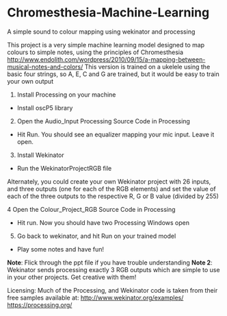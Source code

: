 # Chromesthesia-Machine-Learning
A simple sound to colour mapping using wekinator and processing

This project is a very simple machine learning model designed to map colours to simple notes, using the principles of Chromesthesia http://www.endolith.com/wordpress/2010/09/15/a-mapping-between-musical-notes-and-colors/
This version is trained on a ukelele using the basic four strings, so A, E, C and G are trained, but it would be easy to train your own output

1. Install Processing on your machine 
  - Install oscP5 library

2. Open the Audio_Input Processing Source Code in Processing
 - Hit Run. You should see an equalizer mapping your mic input. Leave it open. 

3. Install Wekinator
 - Run the WekinatorProjectRGB file

Alternately, you could create your own Wekinator project with 26 inputs, and three outputs (one for each of the RGB elements)
and set the value of each of the three outputs to the respective R, G or B value (divided by 255) 

4 Open the Colour_Project_RGB Source Code in Processing
 - Hit run. Now you should have two Processing Windows open

5. Go back to wekinator, and hit Run on your trained model
 - Play some notes and have fun!

**Note**: Flick through the ppt file if you have trouble understanding
**Note 2**: Wekinator sends processing exactly 3 RGB outputs which are simple to use in your other projects. Get creative with them!

Licensing: Much of the Processing, and Wekinator code is taken from their free samples available at: 
http://www.wekinator.org/examples/
https://processing.org/





